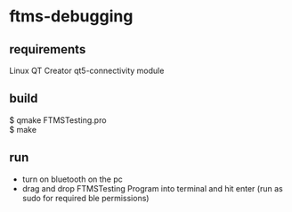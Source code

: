 # ftms-debugging

## requirements
Linux
QT Creator
qt5-connectivity module

## build
$ qmake FTMSTesting.pro <br>
$ make

## run
- turn on bluetooth on the pc
- drag and drop FTMSTesting Program into terminal and hit enter (run as sudo for required ble permissions)

